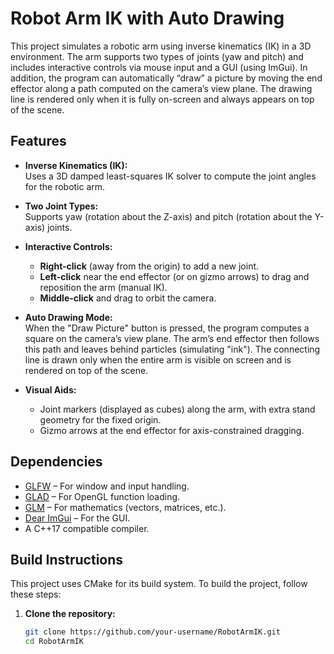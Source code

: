# Robot Arm IK with Auto Drawing

This project simulates a robotic arm using inverse kinematics (IK) in a 3D environment. The arm supports two types of joints (yaw and pitch) and includes interactive controls via mouse input and a GUI (using ImGui). In addition, the program can automatically “draw” a picture by moving the end effector along a path computed on the camera’s view plane. The drawing line is rendered only when it is fully on-screen and always appears on top of the scene.

## Features

- **Inverse Kinematics (IK):**  
  Uses a 3D damped least-squares IK solver to compute the joint angles for the robotic arm.

- **Two Joint Types:**  
  Supports yaw (rotation about the Z-axis) and pitch (rotation about the Y-axis) joints.

- **Interactive Controls:**  
  - **Right-click** (away from the origin) to add a new joint.  
  - **Left-click** near the end effector (or on gizmo arrows) to drag and reposition the arm (manual IK).  
  - **Middle-click** and drag to orbit the camera.

- **Auto Drawing Mode:**  
  When the "Draw Picture" button is pressed, the program computes a square on the camera’s view plane. The arm’s end effector then follows this path and leaves behind particles (simulating "ink"). The connecting line is drawn only when the entire arm is visible on screen and is rendered on top of the scene.

- **Visual Aids:**  
  - Joint markers (displayed as cubes) along the arm, with extra stand geometry for the fixed origin.  
  - Gizmo arrows at the end effector for axis-constrained dragging.

## Dependencies

- [GLFW](https://www.glfw.org/) – For window and input handling.
- [GLAD](https://glad.dav1d.de/) – For OpenGL function loading.
- [GLM](https://glm.g-truc.net/0.9.9/index.html) – For mathematics (vectors, matrices, etc.).
- [Dear ImGui](https://github.com/ocornut/imgui) – For the GUI.
- A C++17 compatible compiler.

## Build Instructions

This project uses CMake for its build system. To build the project, follow these steps:

1. **Clone the repository:**

   ```bash
   git clone https://github.com/your-username/RobotArmIK.git
   cd RobotArmIK
